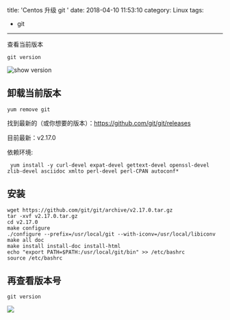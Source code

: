 title: 'Centos 升级 git '
date: 2018-04-10 11:53:10
category: Linux
tags: 
- git

---

 

查看当前版本

```
git version 
```

![show version](http://7xkxil.com1.z0.glb.clouddn.com/2018-04-10-show%20version.png)


<!-- more -->


## 卸载当前版本

```
yum remove git
```


找到最新的（或你想要的版本）：https://github.com/git/git/releases

目前最新：v2.17.0

依赖环境:

```
 yum install -y curl-devel expat-devel gettext-devel openssl-devel zlib-devel asciidoc xmlto perl-devel perl-CPAN autoconf*
```

## 安装

```
wget https://github.com/git/git/archive/v2.17.0.tar.gz
tar -xvf v2.17.0.tar.gz
cd v2.17.0
make configure
./configure --prefix=/usr/local/git --with-iconv=/usr/local/libiconv
make all doc
make install install-doc install-html
echo "export PATH=$PATH:/usr/local/git/bin" >> /etc/bashrc
source /etc/bashrc
```

## 再查看版本号

```
git version 
```

![](http://7xkxil.com1.z0.glb.clouddn.com/2018-04-10-15233325844877.jpg)



